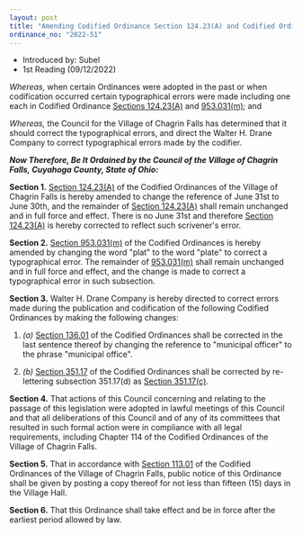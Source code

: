 ```yaml
---
layout: post
title: "Amending Codified Ordinance Section 124.23(A) and Codified Ordinance 953.031(M) to Correct Typographical Errors"
ordinance_no: "2022-51"
---
```


- Introduced by: Subel
- 1st Reading (09/12/2022)

_Whereas,_ when certain Ordinances were adopted in the past or when codification
occurred certain typographical errors were made including one each in Codified
Ordinance [Sections 124.23(A)][Section 124.23(A)] and [953.031(m)][Section
953.031(m)]; and

_Whereas,_ the Council for the Village of Chagrin Falls has determined that it
should correct the typographical errors, and direct the Walter H. Drane Company
to correct typographical errors made by the codifier.

**_Now Therefore, Be It Ordained by the Council of the Village of Chagrin Falls,
Cuyahoga County, State of Ohio:_**

**Section 1.** [Section 124.23(A)][] of the Codified Ordinances of the Village
of Chagrin Falls is hereby amended to change the reference of June 31st to June
30th, and the remainder of [Section 124.23(A)][] shall remain unchanged and in
full force and effect. There is no June 31st and therefore [Section 124.23(A)][]
is hereby corrected to reflect such scrivener's error.

**Section 2.** [Section 953.031(m)][] of the Codified Ordinances is hereby
amended by changing the word "plat" to the word "plate" to correct a
typographical error. The remainder of [953.031(m)][Section 953.031(m)] shall
remain unchanged and in full force and effect, and the change is made to correct
a typographical error in such subsection.

**Section 3.** Walter H. Drane Company is hereby directed to correct errors made
during the publication and codification of the following Codified Ordinances by
making the following changes:

1. _(a)_ [Section 136.01][CF Section 136.01] of the Codified Ordinances shall be
corrected in the last sentence thereof by changing the reference to "municipal
officer" to the phrase "municipal office".

2. _(b)_ [Section 351.17][CF Section 351.17] of the Codified Ordinances shall be
corrected by re-lettering subsection 351.17(d) as [Section 351.17(c)][].

**Section 4.** That actions of this Council concerning and relating to the
passage of this legislation were adopted in lawful meetings of this Council and
that all deliberations of this Council and of any of its committees that
resulted in such formal action were in compliance with all legal requirements,
including Chapter 114 of the Codified Ordinances of the Village of Chagrin
Falls.

**Section 5.** That in accordance with [Section 113.01][CF Section 113.01] of
the Codified Ordinances of the Village of Chagrin Falls, public notice of this
Ordinance shall be given by posting a copy thereof for not less than fifteen
(15) days in the Village Hall.

**Section 6.** That this Ordinance shall take effect and be in force after the
earliest period allowed by law.

[CF Section 113.01]:</chapters/chapter-113-ordinances-and-resolutions/#11301-publication-and-posting>
[CF Section 136.01]:</chapters/chapter-136-board-of-zoning-appeals/#13601-establishment-members>
[CF Section 351.17]:</chapters/chapter-351-parking-generally/#35117-waiver>
[Section 124.23(A)]:</chapters/chapter-124-municipal-income-tax-effective-january-1-2016/#12423(A)>
[Section 351.17(c)]:</chapters/chapter-351-parking-generally/#35117(c)>
[Section 953.031(m)]:</chapters/chapter-953-evergreen-cemetery/#953031(m)>
